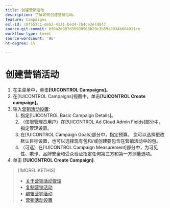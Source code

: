 ```yaml
---
title: 创建营销活动
description: 了解如何创建营销活动。
feature: Campaigns
exl-id: c8f553c1-de52-4121-bed4-7b4ce2ecd847
source-git-commit: 0f0a2e907d39900968b29c3b59c8034b604911ce
workflow-type: tm+mt
source-wordcount: '96'
ht-degree: 1%

---
```


# 创建营销活动

1. 在主菜单中，单击&#x200B;**[!UICONTROL Campaigns]**。
1. 在[!UICONTROL Campaigns]视图中，单击&#x200B;**[!UICONTROL Create campaign]**。
1. 输入[营销活动设置](campaign-settings.md):
   1. 指定[!UICONTROL Basic Campaign Details]。
   1. （仅限管理员用户）在[!UICONTROL Ad Cloud Admin Fields]部分中，指定管理设置。
   1. 在[!UICONTROL Campaign Goals]部分中，指定预算。 您可以选择更改默认目标设置，也可以选择现有包和/或创建要包含在营销活动中的包。
   1. （可选）在[!UICONTROL Campaign Measurement]部分中，为可见性、欺诈、品牌安全和受众验证指定任何第三方和第一方测量选项。
1. 单击 **[!UICONTROL Create Campaign]**.

>[!MORELIKETHIS]
>
>* [关于营销活动管理](campaign-about.md)
>* [复制营销活动](campaign-duplicate.md)
>* [编辑营销活动](campaign-edit.md)
>* [营销活动设置](campaign-settings.md)

